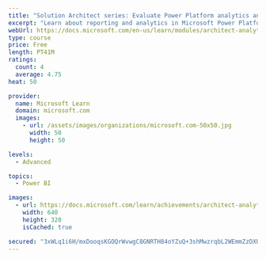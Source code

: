 ```yaml
---
title: "Solution Architect series: Evaluate Power Platform analytics and AI"
excerpt: "Learn about reporting and analytics in Microsoft Power Platform."
webUrl: https://docs.microsoft.com/en-us/learn/modules/architect-analytics/
type: course
price: Free
length: PT41M
ratings:
  count: 4
  average: 4.75
heat: 50

provider:
  name: Microsoft Learn
  domain: microsoft.com
  images:
    - url: /assets/images/organizations/microsoft.com-50x50.jpg
      width: 50
      height: 50

levels:
  - Advanced

topics:
  - Power BI

images:
  - url: https://docs.microsoft.com/learn/achievements/architect-analytics-social.png
    width: 640
    height: 320
    isCached: true

secured: "3xWLq1i6H/mxDooqsKGOQrWvwgC8GNRTH84oYZuQ+3shMwzrqbL2WEmmZzDXU/pO3pT9w1Wlb7KCqUJQ0T6j3teV2gghjmE7sURyyQIxolHHlcf9HZzlTjdxMVy5Fg+wdv41dQPmDaxrcOuRDNHeFI6HqahO0EOyd3iOWEu1edjOVPMCVNt6fx6/7IxEuSGKOC62jDg9gawv/rUNqW1MpS9R9LMRT1cDPyb6M6xx5UjLvRVQHVjvoHkrXZW/KKmXkbQH8VTde8HUaa24ADWxp1QqNcRb/DJ1/cVu/DHl7oh6GSeaBVd1BKpiQN9SujQ3++YrX5PKghHdNIJpb7PN992elyA92LrQLTYt5h7UunRXL8uJABFpkfsIxRiAK/nId8oVbmJPiBE31jmRKY1DNTSO2bn5sSzvHCW0/Qcl8qc=;1aib6bDRglxY7hF0QoVliQ=="
---
```


